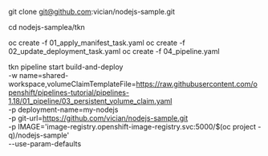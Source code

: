 git clone git@github.com:vician/nodejs-sample.git

cd nodejs-samplea/tkn

oc create -f 01_apply_manifest_task.yaml
oc create -f 02_update_deployment_task.yaml
oc create -f 04_pipeline.yaml


tkn pipeline start build-and-deploy \
    -w name=shared-workspace,volumeClaimTemplateFile=https://raw.githubusercontent.com/openshift/pipelines-tutorial/pipelines-1.18/01_pipeline/03_persistent_volume_claim.yaml \
    -p deployment-name=my-nodejs \
    -p git-url=https://github.com/vician/nodejs-sample.git \
    -p IMAGE='image-registry.openshift-image-registry.svc:5000/$(oc project -q)/nodejs-sample' \
    --use-param-defaults

